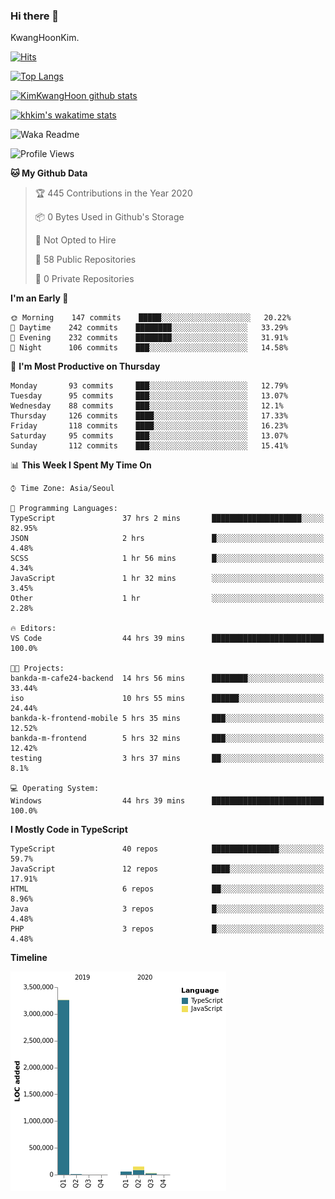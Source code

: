 ### Hi there 👋

KwangHoonKim.

[![Hits](https://hits.seeyoufarm.com/api/count/incr/badge.svg?url=https%3A%2F%2Fgithub.com%2Frhkdgns95)](https://hits.seeyoufarm.com)  

[![Top Langs](https://github-readme-stats.vercel.app/api/top-langs/?username=rhkdgns95&layout=compact)](https://github.com/anuraghazra/github-readme-stats)   

[![KimKwangHoon github stats](https://github-readme-stats.vercel.app/api?username=rhkdgns95&show_icons=true)](https://github.com/anuraghazra/github-readme-stats)  

[![khkim's wakatime stats](https://github-readme-stats.vercel.app/api/wakatime?username=rhkdgns95)](https://github.com/anuraghazra/github-readme-stats)

<!--
**rhkdgns95/rhkdgns95** is a ✨ _special_ ✨ repository because its `README.md` (this file) appears on your GitHub profile.

Here are some ideas to get you started:

- 🔭 I’m currently working on ...
- 🌱 I’m currently learning ...
- 👯 I’m looking to collaborate on ...
- 🤔 I’m looking for help with ...
- 💬 Ask me about ...
- 📫 How to reach me: ...
- 😄 Pronouns: ...
- ⚡ Fun fact: ...
-->



![Waka Readme](https://github.com/rhkdgns95/rhkdgns95/workflows/Waka%20Readme/badge.svg)
<!--START_SECTION:waka-->
![Profile Views](http://img.shields.io/badge/Profile%20Views-3-blue)

**🐱 My Github Data** 

> 🏆 445 Contributions in the Year 2020
 > 
> 📦 0 Bytes Used in Github's Storage 
 > 
> 🚫 Not Opted to Hire
 > 
> 📜 58 Public Repositories 
 > 
> 🔑 0 Private Repositories  
 > 
**I'm an Early 🐤** 

```text
🌞 Morning    147 commits    █████░░░░░░░░░░░░░░░░░░░░   20.22% 
🌆 Daytime    242 commits    ████████░░░░░░░░░░░░░░░░░   33.29% 
🌃 Evening    232 commits    ████████░░░░░░░░░░░░░░░░░   31.91% 
🌙 Night      106 commits    ███░░░░░░░░░░░░░░░░░░░░░░   14.58%

```
📅 **I'm Most Productive on Thursday** 

```text
Monday       93 commits     ███░░░░░░░░░░░░░░░░░░░░░░   12.79% 
Tuesday      95 commits     ███░░░░░░░░░░░░░░░░░░░░░░   13.07% 
Wednesday    88 commits     ███░░░░░░░░░░░░░░░░░░░░░░   12.1% 
Thursday     126 commits    ████░░░░░░░░░░░░░░░░░░░░░   17.33% 
Friday       118 commits    ████░░░░░░░░░░░░░░░░░░░░░   16.23% 
Saturday     95 commits     ███░░░░░░░░░░░░░░░░░░░░░░   13.07% 
Sunday       112 commits    ███░░░░░░░░░░░░░░░░░░░░░░   15.41%

```


📊 **This Week I Spent My Time On** 

```text
⌚︎ Time Zone: Asia/Seoul

💬 Programming Languages: 
TypeScript               37 hrs 2 mins       ████████████████████░░░░░   82.95% 
JSON                     2 hrs               █░░░░░░░░░░░░░░░░░░░░░░░░   4.48% 
SCSS                     1 hr 56 mins        █░░░░░░░░░░░░░░░░░░░░░░░░   4.34% 
JavaScript               1 hr 32 mins        ░░░░░░░░░░░░░░░░░░░░░░░░░   3.45% 
Other                    1 hr                ░░░░░░░░░░░░░░░░░░░░░░░░░   2.28%

🔥 Editors: 
VS Code                  44 hrs 39 mins      █████████████████████████   100.0%

🐱‍💻 Projects: 
bankda-m-cafe24-backend  14 hrs 56 mins      ████████░░░░░░░░░░░░░░░░░   33.44% 
iso                      10 hrs 55 mins      ██████░░░░░░░░░░░░░░░░░░░   24.44% 
bankda-k-frontend-mobile 5 hrs 35 mins       ███░░░░░░░░░░░░░░░░░░░░░░   12.52% 
bankda-m-frontend        5 hrs 32 mins       ███░░░░░░░░░░░░░░░░░░░░░░   12.42% 
testing                  3 hrs 37 mins       ██░░░░░░░░░░░░░░░░░░░░░░░   8.1%

💻 Operating System: 
Windows                  44 hrs 39 mins      █████████████████████████   100.0%

```

**I Mostly Code in TypeScript** 

```text
TypeScript               40 repos            ███████████████░░░░░░░░░░   59.7% 
JavaScript               12 repos            ████░░░░░░░░░░░░░░░░░░░░░   17.91% 
HTML                     6 repos             ██░░░░░░░░░░░░░░░░░░░░░░░   8.96% 
Java                     3 repos             █░░░░░░░░░░░░░░░░░░░░░░░░   4.48% 
PHP                      3 repos             █░░░░░░░░░░░░░░░░░░░░░░░░   4.48%

```


**Timeline**

![Chart not found](https://raw.githubusercontent.com/rhkdgns95/rhkdgns95/master/charts/bar_graph.png) 


<!--END_SECTION:waka-->
